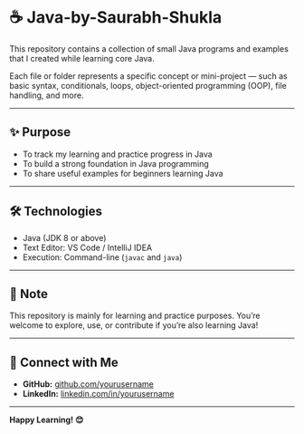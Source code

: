 # ☕ Java-by-Saurabh-Shukla

This repository contains a collection of small Java programs and examples that I created while learning core Java.

Each file or folder represents a specific concept or mini-project — such as basic syntax, conditionals, loops, object-oriented programming (OOP), file handling, and more.

---

## ✨ Purpose

- To track my learning and practice progress in Java
- To build a strong foundation in Java programming
- To share useful examples for beginners learning Java

---

## 🛠 Technologies

- Java (JDK 8 or above)
- Text Editor: VS Code / IntelliJ IDEA
- Execution: Command-line (`javac` and `java`)

---

## 📌 Note

This repository is mainly for learning and practice purposes. You’re welcome to explore, use, or contribute if you’re also learning Java!

---

## 🔗 Connect with Me

- **GitHub:** [github.com/yourusername](https://github.com/yourusername)
- **LinkedIn:** [linkedin.com/in/yourusername](https://linkedin.com/in/yourusername)

---

**Happy Learning! 😊**
